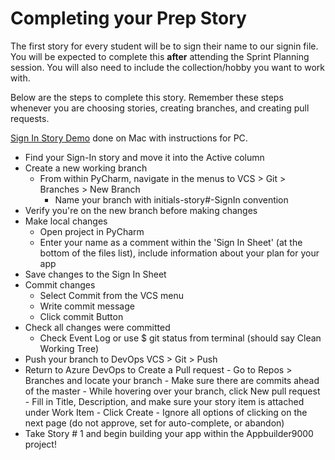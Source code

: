 # Completing your Prep Story

The first story for every student will be to sign their name to our signin file. You will be expected to complete this **after** attending the Sprint Planning session. You will also need to include the collection/hobby you want to work with.

Below are the steps to complete this story. Remember these steps whenever you are choosing stories, creating branches, and creating pull requests.

[Sign In Story Demo](https://drive.google.com/file/d/1jtjKTZNbLiFrVS9bwg6WFI3ws3_4BXqa/view?usp=sharing) done on Mac with instructions for PC.

- Find your Sign-In story and move it into the Active column
- Create a new working branch 
    - From within PyCharm, navigate in the menus to VCS > Git > Branches > New Branch
        - Name your branch with initials-story#-SignIn convention
- Verify you're on the new branch before making changes
- Make local changes
    - Open project in PyCharm
    - Enter your name as a comment within the 'Sign In Sheet' (at the bottom of the files list), include information about your plan for your app
- Save changes to the Sign In Sheet
- Commit changes
    - Select Commit from the VCS menu
    - Write commit message
    - Click commit Button 
- Check all changes were committed
    - Check Event Log or use $ git status from terminal (should say Clean Working Tree)
- Push your branch to DevOps VCS > Git > Push
- Return to Azure DevOps to Create a Pull request
        - Go to Repos > Branches and locate your branch
        - Make sure there are commits ahead of the master
        - While hovering over your branch, click New pull request
        - Fill in Title, Description, and make sure your story item is attached under Work Item
        - Click Create
        - Ignore all options of clicking on the next page (do not approve, set for auto-complete, or abandon)
- Take Story # 1 and begin building your app within the Appbuilder9000 project!




